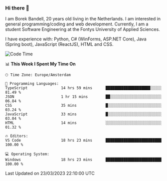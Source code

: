 ### Hi there 👋

I am Borek Bandell, 20 years old living in the Netherlands. I am interested in general programming/coding and web development. Currently, I am a student Software Engineering at the Fontys University of Applied Sciences.

I have experience with: Python, C# (WinForms, ASP.NET Core), Java (Spring boot), JavaScript (ReactJS), HTML and CSS.

<!--START_SECTION:waka-->
![Code Time](http://img.shields.io/badge/Code%20Time-473%20hrs%208%20mins-blue)

📊 **This Week I Spent My Time On** 

```text
🕑︎ Time Zone: Europe/Amsterdam

💬 Programming Languages: 
TypeScript               14 hrs 59 mins      ████████████████████░░░░░   81.49 % 
JSON                     1 hr 15 mins        ██░░░░░░░░░░░░░░░░░░░░░░░   06.84 % 
CSS                      35 mins             █░░░░░░░░░░░░░░░░░░░░░░░░   03.24 % 
JavaScript               33 mins             █░░░░░░░░░░░░░░░░░░░░░░░░   03.04 % 
HTML                     14 mins             ░░░░░░░░░░░░░░░░░░░░░░░░░   01.32 % 

🔥 Editors: 
VS Code                  18 hrs 23 mins      █████████████████████████   100.00 % 

💻 Operating System: 
Windows                  18 hrs 23 mins      █████████████████████████   100.00 % 
```


 Last Updated on 23/03/2023 22:10:00 UTC
<!--END_SECTION:waka-->

<!--**tcBorek2002/tcBorek2002** is a ✨ _special_ ✨ repository because its `README.md` (this file) appears on your GitHub profile.

Here are some ideas to get you started:

- 🔭 I’m currently working on ...
- 🌱 I’m currently learning ...
- 👯 I’m looking to collaborate on ...
- 🤔 I’m looking for help with ...
- 💬 Ask me about ...
- 📫 How to reach me: ...
- 😄 Pronouns: ...
- ⚡ Fun fact: ...
-->
